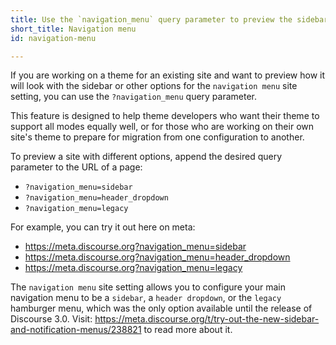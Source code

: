 ```yaml
---
title: Use the `navigation_menu` query parameter to preview the sidebar or other options
short_title: Navigation menu
id: navigation-menu

---
```

If you are working on a theme for an existing site and want to preview how it will look with the sidebar or other options for the `navigation menu` site setting, you can use the `?navigation_menu` query parameter.

This feature is designed to help theme developers who want their theme to support all modes equally well, or for those who are working on their own site's theme to prepare for migration from one configuration to another.

To preview a site with different options, append the desired query parameter to the URL of a page:

- `?navigation_menu=sidebar`
- `?navigation_menu=header_dropdown`
- `?navigation_menu=legacy`

For example, you can try it out here on meta:

- <https://meta.discourse.org?navigation_menu=sidebar>
- <https://meta.discourse.org?navigation_menu=header_dropdown>
- <https://meta.discourse.org?navigation_menu=legacy>

The `navigation menu` site setting allows you to configure your main navigation menu to be a `sidebar`, a `header dropdown`, or the `legacy` hamburger menu, which was the only option available until the release of Discourse 3.0. Visit: https://meta.discourse.org/t/try-out-the-new-sidebar-and-notification-menus/238821 to read more about it.
